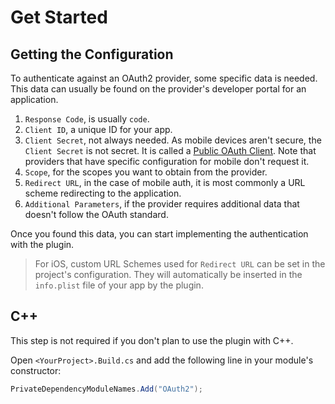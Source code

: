 
# Get Started

## Getting the Configuration

To authenticate against an OAuth2 provider, some specific data is needed. This data can usually be found on
the provider's developer portal for an application.
1. `Response Code`, is usually `code`.
2. `Client ID`, a unique ID for your app.
3. `Client Secret`, not always needed. As mobile devices aren't secure, the `Client Secret` is not secret. It is called a [Public OAuth Client](https://oauth.net/2/client-types/). Note that providers that have specific configuration for mobile don't request it.
4. `Scope`, for the scopes you want to obtain from the provider.
5. `Redirect URL`, in the case of mobile auth, it is most commonly a URL scheme redirecting to the application.
6. `Additional Parameters`, if the provider requires additional data that doesn't follow the OAuth standard.

Once you found this data, you can start implementing the authentication with the plugin.

> For iOS, custom URL Schemes used for `Redirect URL` can be set in the project's configuration. They will automatically be inserted in the `info.plist` file of your app by the plugin.

## C++
This step is not required if you don't plan to use the plugin with C++.

Open `<YourProject>.Build.cs` and add the following line in your module's constructor:

```csharp
PrivateDependencyModuleNames.Add("OAuth2");
```
